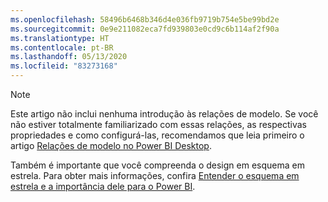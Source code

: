 ```yaml
---
ms.openlocfilehash: 58496b6468b346d4e036fb9719b754e5be99bd2e
ms.sourcegitcommit: 0e9e211082eca7fd939803e0cd9c6b114af2f90a
ms.translationtype: HT
ms.contentlocale: pt-BR
ms.lasthandoff: 05/13/2020
ms.locfileid: "83273168"
---
```

> [!NOTE]
> Este artigo não inclui nenhuma introdução às relações de modelo. Se você não estiver totalmente familiarizado com essas relações, as respectivas propriedades e como configurá-las, recomendamos que leia primeiro o artigo [Relações de modelo no Power BI Desktop](../../transform-model/desktop-relationships-understand.md).
>
> Também é importante que você compreenda o design em esquema em estrela. Para obter mais informações, confira [Entender o esquema em estrela e a importância dele para o Power BI](../star-schema.md).